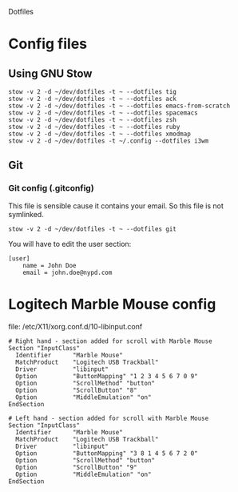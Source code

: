 Dotfiles

# Config files

## Using GNU Stow

```
stow -v 2 -d ~/dev/dotfiles -t ~ --dotfiles tig
stow -v 2 -d ~/dev/dotfiles -t ~ --dotfiles ack
stow -v 2 -d ~/dev/dotfiles -t ~ --dotfiles emacs-from-scratch
stow -v 2 -d ~/dev/dotfiles -t ~ --dotfiles spacemacs
stow -v 2 -d ~/dev/dotfiles -t ~ --dotfiles zsh
stow -v 2 -d ~/dev/dotfiles -t ~ --dotfiles ruby
stow -v 2 -d ~/dev/dotfiles -t ~ --dotfiles xmodmap
stow -v 2 -d ~/dev/dotfiles -t ~/.config --dotfiles i3wm
```

## Git

### Git config (.gitconfig)

This file is sensible cause it contains your email. So this file is not symlinked.

```
stow -v 2 -d ~/dev/dotfiles -t ~ --dotfiles git
```

You will have to edit the user section:
```
[user]
	name = John Doe
	email = john.doe@nypd.com
```

# Logitech Marble Mouse config

file: /etc/X11/xorg.conf.d/10-libinput.conf

```
# Right hand - section added for scroll with Marble Mouse
Section "InputClass"
  Identifier      "Marble Mouse"
  MatchProduct    "Logitech USB Trackball"
  Driver          "libinput"
  Option          "ButtonMapping" "1 2 3 4 5 6 7 0 9"
  Option          "ScrollMethod" "button"
  Option          "ScrollButton" "8"
  Option          "MiddleEmulation" "on"
EndSection
```

```
# Left hand - section added for scroll with Marble Mouse
Section "InputClass"
  Identifier      "Marble Mouse"
  MatchProduct    "Logitech USB Trackball"
  Driver          "libinput"
  Option          "ButtonMapping" "3 8 1 4 5 6 7 2 0"
  Option          "ScrollMethod" "button"
  Option          "ScrollButton" "9"
  Option          "MiddleEmulation" "on"
EndSection
```
